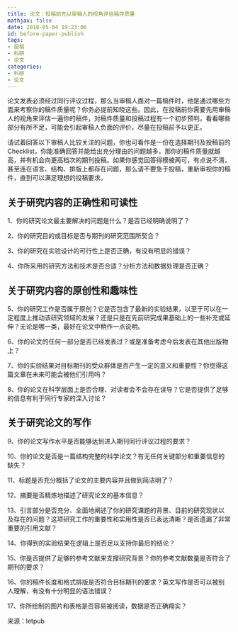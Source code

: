 ```yaml
---
title: 论文：投稿前先以审稿人的视角评估稿件质量
mathjax: false
date: 2018-05-04 19:23:06
id: before-paper-publish
tags:
- 投稿
- 科研
- 论文
categories:
- 科研
- 论文
---
```


论文发表必须经过同行评议过程，那么当审稿人面对一篇稿件时，他是通过哪些方面来考察你的稿件质量呢？你务必提前知晓这些。因此，在投稿前你需要先用审稿人的视角来评估一遍你的稿件，对稿件质量和投稿过程有一个初步预判，看看哪些部分有所不足，可能会引起审稿人负面的评价，尽量在投稿前予以更正。

<!---more--->

请试着回答以下审稿人比较关注的问题，你也可看作是一份在选择期刊及投稿前的Checklist，你能准确回答并能给出充分理由的问题越多，那你的稿件质量就越高，并有机会向更高档次的期刊投稿。如果你感觉回答得模棱两可，有点说不清，甚至连在语言、结构、排版上都存在问题，那么请不要急于投稿，重新审视你的稿件，直到可以满足理想的投稿要求。

## 关于研究内容的正确性和可读性

1、你的研究论文最主要解决的问题是什么？是否已经明确说明了？ 

2、你的研究目的或目标是否与期刊的研究范围所契合？ 

3、你的研究在实验设计的可行性上是否正确，有没有明显的错误？ 

4、你所采用的研究方法和技术是否合适？分析方法和数据处理是否正确？

## 关于研究内容的原创性和趣味性

5、你的研究工作是否属于原创？它是否包含了最新的实验结果，以至于可以在一定程度上推动该研究领域的发展？还是只是在先前研究成果基础上的一些补充或延伸？无论是哪一类，最好在论文中稍作一点说明。 

6、你的论文的任何一部分是否已经发表过？或是准备考虑今后发表在其他出版物上？ 

7、你的实验结果对目标期刊的受众群体是否产生一定的意义和重要性？你觉得这篇文章在未来可能会被他们引用吗？ 

8、你的论文在科学层面上是否合理、对读者会不会存在误导？它是否提供了足够的信息有利于同行专家的深入讨论？

## 关于研究论文的写作

9、你的论文写作水平是否能够达到进入期刊同行评议过程的要求？ 

10、你的论文是否是一篇结构完整的科学论文？有无任何关键部分和重要信息的缺失？ 

11、标题是否充分概括了论文的主要内容并且做到简洁明了？ 

12、摘要是否精炼地描述了研究论文的基本信息？ 

13、引言部分是否充分、全面地阐述了你的研究课题的背景、目前的研究现状以及存在的问题？这项研究工作的重要性和实用性是否已表达清晰？是否遗漏了非常重要的引用文献？ 

14、你得到的实验结果在逻辑上是否足以支持你最后的结论？ 

15、你是否提供了足够的参考文献来支撑研究背景？你的参考文献数量是否符合了期刊的要求？ 

16、你的稿件长度和格式排版是否符合目标期刊的要求？英文写作是否可以被别人理解，有没有十分明显的语法错误？ 

17、你所绘制的图片和表格是否容易被阅读，数据是否正确翔实？

来源：letpub